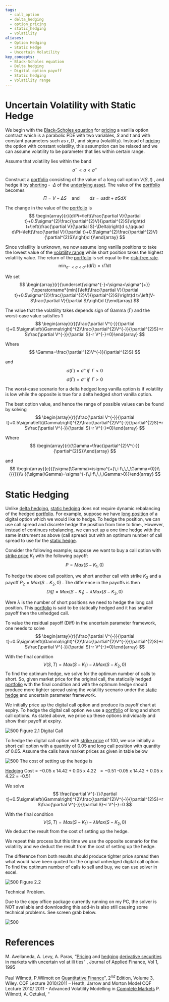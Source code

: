 ```yaml
---
tags:
  - call_option
  - delta_hedging
  - option_pricing
  - static_hedging
  - volatility
aliases:
  - Option Hedging
  - Static Hedge
  - Uncertain Volatility
key_concepts:
  - Black-Scholes equation
  - Delta hedging
  - Digital option payoff
  - Static hedging
  - Volatility range
---
```


# Uncertain Volatility with Static Hedge

We begin with the [Black-Scholes equation](../../Financial%20Markets/Financial%20Engineering%20and%20Arbitrage%20in%20the%20Financial%20Markets/PART%20I%20RELATIVE%20VALUE%20BUILDING%20BLOCKS/Chapter%205%20Options%20on%20Prices%20and%20Hedge-Based%20Valuation/Black-Scholes%20Model%20and%20Extensions.md) for [pricing](../../Financial%20Markets/Fixed%20Income%20Securities%20Tools%20for%20Today's%20Markets/Chapter%207/Arbitrage%20Pricing%20of%20Derivatives.md) a vanilla option contract which is a  parabolic PDE with two variables,  $S$   and  $t$   and with constant parameters such as  $r,D$  , and sigma  (volatility).  Instead of [pricing](../../Financial%20Markets/Fixed%20Income%20Securities%20Tools%20for%20Today's%20Markets/Chapter%207/Arbitrage%20Pricing%20of%20Derivatives.md) the option with constant volatility, this assumption can be relaxed  and we can assume volatility to be parameter that lies within certain range.

Assume that volatility lies within the band
$$
\sigma^{-}<\sigma<\sigma^{+}
$$

Construct a [portfolio](../../Advanced%20Investments/An%20Asset%20Allocation%20Primer.md) consisting of the value of a long call option   $V(S,t)$  ,  and hedge it by [shorting](../../Financial%20Markets/Financial%20Engineering%20and%20Arbitrage%20in%20the%20Financial%20Markets/PART%20I%20RELATIVE%20VALUE%20BUILDING%20BLOCKS/Chapter%202%20-%20Spot%20Markets/Short%20Selling.md)  -  $\cdot\Delta$   of the [underlying asset](../../Financial%20Instruments/Financial%20Derivatives%20and%20Quantitative%20Methods/Risk%20Neutral%20Pricing%20of%20Options.md). The value of the [portfolio](../../Advanced%20Investments/An%20Asset%20Allocation%20Primer.md) becomes
$$
\Pi=V-\Delta S\quad\mathrm{and}\qquad d s=u s d t+\sigma S d X
$$

The change in the value of the [portfolio](../../Advanced%20Investments/An%20Asset%20Allocation%20Primer.md) is
$$
\begin{array}{r}{d\Pi=\left(\frac{\partial V}{\partial t}+0.5\sigma^{2}\frac{\partial^{2}V}{\partial^{2}S}\right)d t+\left(\frac{\partial V}{\partial S}-\Delta\right)d s,\qquad d\Pi=\left(\frac{\partial V}{\partial t}+0.5\sigma^{2}\frac{\partial^{2}V}{\partial^{2}S}\right)d t}\end{array}
$$

Since volatility is unknown, we now assume long vanilla positions to take the lowest value of  the [volatility range](.md) while short position takes the highest volatility value. The return of the  [portfolio](../../Advanced%20Investments/An%20Asset%20Allocation%20Primer.md) is set equal to the [risk-free rate](../../Financial%20Instruments/Black%20Scholes%20Derivation.md).
$$
\operatorname*{min}_{\sigma^{-}<\sigma<\sigma^{+}}(\mathrm{d}\Pi)=\mathrm{r}\Pi\mathrm{d}\mathrm{t}
$$

We set
$$
\begin{array}{r}{\underset{\sigma^{-}<\sigma<\sigma^{+}}{\operatorname*{min}}\left(\frac{\partial V}{\partial t}+0.5\sigma^{2}\frac{\partial^{2}V}{\partial^{2}S}\right)d t=\left(V-S\frac{\partial V}{\partial S}\right)d t}\end{array}
$$

The value that the volatility takes depends sign of Gamma  (Γ)  and the worst-case value  satisfies 1
$$
\begin{array}{r}{\frac{\partial V^{-}}{\partial t}+0.5\sigma\left(\Gamma\right)^{2}\frac{\partial^{2}V^{-}}{\partial^{2}S}+r S\frac{\partial V^{-}}{\partial S}-r V^{-}=0}\end{array}
$$

Where
$$
\Gamma=\frac{\partial^{2}V^{-}}{\partial^{2}S}
$$

and
$$
\sigma(\Gamma)=\sigma^{+}\,i f\,\,\,\Gamma<0
$$$$
\sigma(\Gamma)=\sigma^{-}\,i f\,\,\,\Gamma>0
$$

The worst-case scenario for a delta hedged long vanilla option is if volatility is low while the  opposite is true for a delta hedged short vanilla option.

The best option value, and hence the range of possible values can be found by solving
$$
\begin{array}{r}{\frac{\partial V^{-}}{\partial t}+0.5\sigma\left(\Gamma\right)^{2}\frac{\partial^{2}V^{-}}{\partial^{2}S}+r S\frac{\partial V^{-}}{\partial S}-r V^{-}=0}\end{array}
$$

Where
$$
\begin{array}{r}{\Gamma=\frac{\partial^{2}V^{-}}{\partial^{2}S}}\end{array}
$$

and
$$
\begin{array}{c}{{\sigma(\Gamma)=\sigma^{+}\,i f\,\,\,\Gamma<0}}\\ {{{}}}\\ {{\sigma(\Gamma)=\sigma^{-}\,i f\,\,\,\Gamma>0}}\end{array}
$$

# Static Hedging

Unlike [delta hedging](../../Financial%20Instruments/Financial%20Instruments.md), [static hedging](.md) does not require dynamic rebalancing of the hedged  [portfolio](../../Advanced%20Investments/An%20Asset%20Allocation%20Primer.md). For example, suppose we have [long position](../Derivatives/Part%20I%20-%20Forwards%20and%20Futures/Chapter%204%20-%20Futures:%20Hedging%20and%20Speculation.md) of a digital option which we would like  to hedge. To hedge the position, we can use call spread and discrete hedge the position from  time to time., However, instead of continues rebalancing, we can set up a one time hedge with  the same instrument as above (call spread) but with an optimum number of call spread to use  for the [static hedge](.md).

Consider the following example; suppose we want to buy a call option with [strike price](../../Financial%20Markets/Financial%20Engineering%20and%20Arbitrage%20in%20the%20Financial%20Markets/PART%20I%20RELATIVE%20VALUE%20BUILDING%20BLOCKS/Chapter%205%20Options%20on%20Prices%20and%20Hedge-Based%20Valuation/Call%20and%20Put%20Payoffs%20at%20Expiry.md)  $K_{1}$  with  the following payoff:
$$
P=M a x(S-K_{1},0)
$$

To hedge the above call position, we short another call with strike   $K_{2}$   and a  payoff    $P_{2}=M a x(S-K_{2},0)$  . The difference in the payoffs is then
$$
D i f f=M a x(S-K_{1})-\lambda M a x(S-K_{2},0)
$$

Were  $\lambda$   is the number of short positions we need to hedge the long call position. This [portfolio](../../Advanced%20Investments/An%20Asset%20Allocation%20Primer.md)  is said to be statically hedged and it has smaller payoff then the unhedged call.

To value the residual payoff (Diff) in the uncertain parameter framework, one needs to solve
$$
\begin{array}{r}{\frac{\partial V^{-}}{\partial t}+0.5\sigma\left(\Gamma\right)^{2}\frac{\partial^{2}V^{-}}{\partial^{2}S}+r S\frac{\partial V^{-}}{\partial S}-r V^{-}=0}\end{array}
$$

With the final condition
$$
V(S,T)=M a x(S-K_{1})-\lambda M a x(S-K_{2},0)
$$
To find the optimum hedge, we solve for the optimum number of calls to short. So, given  market price for the original call, the statically hedged [portfolio](../../Advanced%20Investments/An%20Asset%20Allocation%20Primer.md) with the final condition and  with the optimum hedge should produce more tighter spread using the volatility scenario under  the [static hedge](.md) and uncertain parameter framework.

We initially price up the digital call option and produce its payoff chart at expiry. To hedge the  digital call option we use a [portfolio](../../Advanced%20Investments/An%20Asset%20Allocation%20Primer.md) of long and short call options. As stated above, we price  up these options individually and show their payoff at expiry.

 ![500](https://cdn-mineru.openxlab.org.cn/model-mineru/prod/ecdf772e3aa4af0f53fe817b89fa413953dd96fc531b8184d280aa92fb8bc4d3.jpg)
Figure 2.1 Digital Call

To hedge the digital call option with [strike price](../../Financial%20Markets/Financial%20Engineering%20and%20Arbitrage%20in%20the%20Financial%20Markets/PART%20I%20RELATIVE%20VALUE%20BUILDING%20BLOCKS/Chapter%205%20Options%20on%20Prices%20and%20Hedge-Based%20Valuation/Call%20and%20Put%20Payoffs%20at%20Expiry.md) of 100, we use initially a short call option with  a quantity of 0.05 and long call position with quantity of 0.05. Assume the calls have market  prices as given in table below

 ![500](https://cdn-mineru.openxlab.org.cn/model-mineru/prod/2e15a3eeb36d6b9070007678bb8d03a3bff2f9814cd044d111d37cb552c3c15e.jpg)
The cost of setting up the hedge is

[Hedging](../../Financial%20Markets/Fixed%20Income%20Securities%20Tools%20for%20Today's%20Markets/Chapter%205/Key%20Rates%20O1s%20Durations%20and%20Hedging.md) Cost  $=$      $-0.05\mathrm{~x~}14.42+0.05\mathrm{~x~}4.22\ \ =-0.51$  -0.05 x 14.42 + 0.05 x 4.22   = -0.51

We solve
$$
\frac{\partial V^{-}}{\partial t}+0.5\sigma\left(\Gamma\right)^{2}\frac{\partial^{2}V^{-}}{\partial^{2}S}+r S\frac{\partial V^{-}}{\partial S}-r V^{-}=0
$$

With the final condition
$$
V(S,T)=M a x(S-K_{1})-\lambda M a x(S-K_{2},0)
$$
We deduct the result from the cost of setting up the hedge.

We repeat this process but this time we use the opposite scenario for the volatility and we  deduct the result from the cost of setting up the hedge.

The difference from both results should produce tighter price spread then what would have  been quoted for the original unhedged digital call option. To find the optimum number of calls  to sell and buy, we can use solver in excel.

 ![500](https://cdn-mineru.openxlab.org.cn/model-mineru/prod/24637b9c4b9db037fa269648befb29933c50788cb8447ca0e409b0d7a4b5c83b.jpg)
Figure 2.2

Technical Problem.

Due to the copy office package currently running on my PC, the solver is NOT available and  downloading this add-in is also still causing some technical problems. See screen grab below.

 ![500](https://cdn-mineru.openxlab.org.cn/model-mineru/prod/5105eb6ff589376f1f98b7390004f6a785796960570e9683ad0f2bfcfe1bdfc0.jpg)
# References

M. Avellaneda, A. Levy, A. Paras,  “[Pricing](../../Financial%20Markets/Fixed%20Income%20Securities%20Tools%20for%20Today's%20Markets/Chapter%207/Arbitrage%20Pricing%20of%20Derivatives.md) and [hedging](../../Financial%20Markets/Fixed%20Income%20Securities%20Tools%20for%20Today's%20Markets/Chapter%205/Key%20Rates%20O1s%20Durations%20and%20Hedging.md) [derivative securities](../Financial%20Mathematics%20Course.md) in markets with uncertain  vol at ili ties” , Journal of   Applied Finance, Vol 1, 1995

Paul Wilmott,  P.Wilmott on [Quantitative Finance](../../Course%20Notes/Quantitative%20Trading%20Strategies%20Lecture%20Notes.md)”,  $2^{n d}$   Edition, Volume 3, Wiley.     CQF  Lecture 2010/2011 – Heath, Jarrow and Morton Model     CQF Lecture 2010/ 2011 - Advanced Volatility Modelling in [Complete Markets](../Financial%20Mathematics%20Course.md)     P. Wilmott, A. Oztukel, “